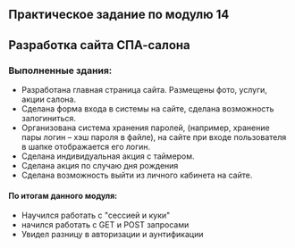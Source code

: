 ##  Практическое задание по модулю 14 

## Разработка сайта СПА-салона

### Выполненные здания: 
- Разработана главная страница сайта. Размещены фото, услуги, акции салона.
- Сделана форма входа в системы на сайте, сделана возможность залогиниться.
- Организована система хранения паролей, (например, хранение пары логин – хэш пароля в файле), на сайте при входе пользователя в шапке отображается его логин.
- Сделана индивидуальная акция с таймером.
- Сделана акция по случаю дня рождения
- Сделана возможность выйти из личного кабинета на сайте.

#### По итогам данного модуля: 
- Научился работать с "сессией и куки"
- начился работать с GET и POST запросами
- Увидел разницу в авторизации и аунтификации 